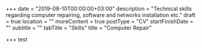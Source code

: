 +++
date = "2019-08-10T00:00:00+03:00"
description = "Technical skills regarding computer repairing, software and networks installation etc."
draft = true
location = ""
moreContent = true
postType = "CV"
startFinishDate = ""
subtitle = ""
tabTitle = "Skills"
title = "Computer Repair"

+++
test